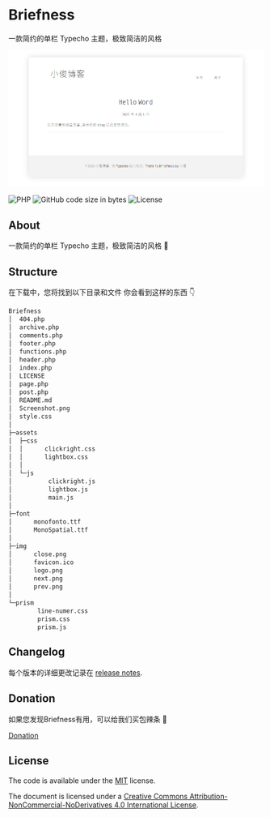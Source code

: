 # Briefness
一款简约的单栏 Typecho 主题，极致简洁的风格

<p align="center">
<img src="./Screenshot.png">
</p>        

![PHP](https://img.shields.io/badge/php-%3E%3D5.6-blue)
![GitHub code size in bytes](https://img.shields.io/github/languages/code-size/laulzgoay/Briefness.svg)
![License](https://img.shields.io/github/license/laulzgoay/Briefness?color=%234c1)


## About

一款简约的单栏 Typecho 主题，极致简洁的风格 🎉

## Structure
在下载中，您将找到以下目录和文件  你会看到这样的东西 👇

```
Briefness
│  404.php
│  archive.php
│  comments.php
│  footer.php
│  functions.php
│  header.php
│  index.php
│  LICENSE
│  page.php
│  post.php
│  README.md
│  Screenshot.png
│  style.css
│  
├─assets
│  ├─css
│  │      clickright.css
│  │      lightbox.css
│  │      
│  └─js
│          clickright.js
│          lightbox.js
│          main.js
│          
├─font
│      monofonto.ttf
│      MonoSpatial.ttf
│      
├─img
│      close.png
│      favicon.ico
│      logo.png
│      next.png
│      prev.png
│      
└─prism
        line-numer.css
        prism.css
        prism.js
```

## Changelog
每个版本的详细更改记录在 [release notes](https://github.com/laulzgoay/Briefness/releases).

## Donation
如果您发现Briefness有用，可以给我们买包辣条 🎉

[Donation](https://www.xjisme.com/sponsor.html)

## License

The code is available under the [MIT](https://github.com/laulzgoay/Briefness/blob/master/LICENSE) license.

The document is licensed under a [Creative Commons Attribution-NonCommercial-NoDerivatives 4.0 International License](http://creativecommons.org/licenses/by-nc-nd/4.0/).

